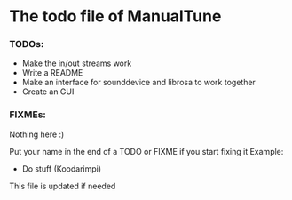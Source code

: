  # The todo file of ManualTune

 ### TODOs:
 - Make the in/out streams work
 - Write a README
 - Make an interface for sounddevice and librosa to work together
 - Create an GUI
 ### FIXMEs:
 Nothing here :)

Put your name in the end of a TODO or FIXME if you start fixing it
Example:
 - Do stuff (Koodarimpi)

This file is updated if needed